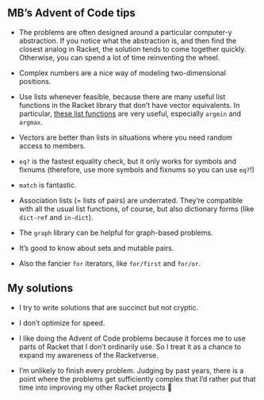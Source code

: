 ## MB’s Advent of Code tips

* The problems are often designed around a particular computer-y abstraction. If you notice what the abstraction is, and then find the closest analog in Racket, the solution tends to come together quickly. Otherwise, you can spend a lot of time reinventing the wheel.

* Complex numbers are a nice way of modeling two-dimensional positions.

* Use lists whenever feasible, because there are many useful list functions in the Racket library that don’t have vector equivalents. In particular, [these list functions](https://docs.racket-lang.org/reference/pairs.html?q=racket%2Flist#%28part._.Additional_.List_.Functions_and_.Synonyms%29) are very useful, especially `argmin` and `argmax`.

* Vectors are better than lists in situations where you need random access to members.

* `eq?` is the fastest equality check, but it only works for symbols and fixnums (therefore, use more symbols and fixnums so you can use `eq?`!)

* `match` is fantastic.

* Association lists (= lists of pairs) are underrated. They’re compatible with all the usual list functions, of course, but also dictionary forms (like `dict-ref` and `in-dict`).

* The `graph` library can be helpful for graph-based problems.

* It’s good to know about sets and mutable pairs.

* Also the fancier `for` iterators, like `for/first` and `for/or`.



## My solutions

* I try to write solutions that are succinct but not cryptic. 

* I don’t optimize for speed.

* I like doing the Advent of Code problems because it forces me to use parts of Racket that I don’t ordinarily use. So I treat it as a chance to expand my awareness of the Racketverse.

* I’m unlikely to finish every problem. Judging by past years, there is a point where the problems get sufficiently complex that I’d rather put that time into improving my other Racket projects :metal:
